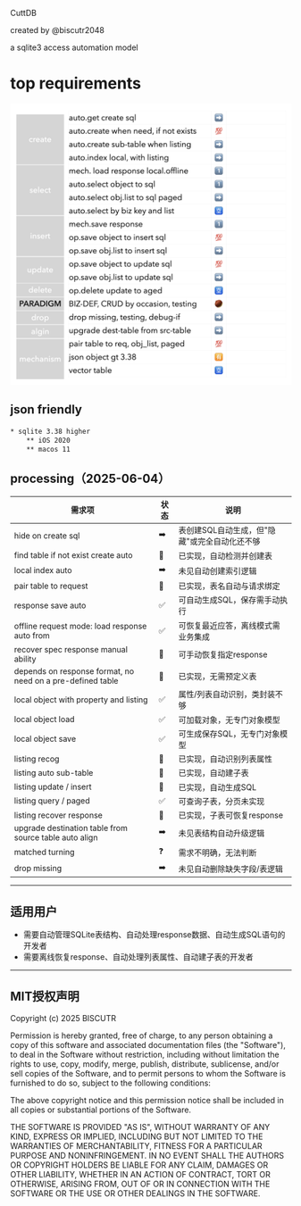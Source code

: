 
CuttDB

created by @biscutr2048

a sqlite3 access automation model

# top requirements
![CuttDB requirements](cuttdb_feature_0607.png)

## json friendly
    * sqlite 3.38 higher
        ** iOS 2020
        ** macos 11

## processing（2025-06-04）

| 需求项 | 状态 | 说明 |
|---|---|---|
| hide on create sql | ➡️ | 表创建SQL自动生成，但"隐藏"或完全自动化还不够 |
| find table if not exist create auto | 💯 | 已实现，自动检测并创建表 |
| local index auto | ➡️ | 未见自动创建索引逻辑 |
| pair table to request | 💯 | 已实现，表名自动与请求绑定 |
| response save auto | ✅ | 可自动生成SQL，保存需手动执行 |
| offline request mode: load response auto from | ✅ | 可恢复最近应答，离线模式需业务集成 |
| recover spec response manual ability | 💯 | 可手动恢复指定response |
| depends on response format, no need on a pre-defined table | 💯 | 已实现，无需预定义表 |
| local object with property and listing | ✅ | 属性/列表自动识别，类封装不够 |
| local object load | ✅ | 可加载对象，无专门对象模型 |
| local object save | ✅ | 可生成保存SQL，无专门对象模型 |
| listing recog | 💯 | 已实现，自动识别列表属性 |
| listing auto sub-table | 💯 | 已实现，自动建子表 |
| listing update / insert | 💯 | 已实现，自动生成SQL |
| listing query / paged | ✅ | 可查询子表，分页未实现 |
| listing recover response | 💯 | 已实现，子表可恢复response |
| upgrade destination table from source table auto align | ➡️ | 未见表结构自动升级逻辑 |
| matched turning | ❓ | 需求不明确，无法判断 |
| drop missing | ➡️ | 未见自动删除缺失字段/表逻辑 |

---


## 适用用户

- 需要自动管理SQLite表结构、自动处理response数据、自动生成SQL语句的开发者
- 需要离线恢复response、自动处理列表属性、自动建子表的开发者

---


## MIT授权声明

Copyright (c) 2025 BISCUTR

Permission is hereby granted, free of charge, to any person obtaining a copy of this software and associated documentation files (the "Software"), to deal in the Software without restriction, including without limitation the rights to use, copy, modify, merge, publish, distribute, sublicense, and/or sell copies of the Software, and to permit persons to whom the Software is furnished to do so, subject to the following conditions:

The above copyright notice and this permission notice shall be included in all copies or substantial portions of the Software.

THE SOFTWARE IS PROVIDED "AS IS", WITHOUT WARRANTY OF ANY KIND, EXPRESS OR IMPLIED, INCLUDING BUT NOT LIMITED TO THE WARRANTIES OF MERCHANTABILITY, FITNESS FOR A PARTICULAR PURPOSE AND NONINFRINGEMENT. IN NO EVENT SHALL THE AUTHORS OR COPYRIGHT HOLDERS BE LIABLE FOR ANY CLAIM, DAMAGES OR OTHER LIABILITY, WHETHER IN AN ACTION OF CONTRACT, TORT OR OTHERWISE, ARISING FROM, OUT OF OR IN CONNECTION WITH THE SOFTWARE OR THE USE OR OTHER DEALINGS IN THE SOFTWARE. 
